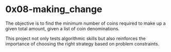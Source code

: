 # 0x08-making_change
The objective is to find the minimum number of coins required to make up a given
total amount, given a list of coin denominations.

This project not only tests algorithmic skills but also reinforces the
importance of choosing the right strategy based on problem constraints.

